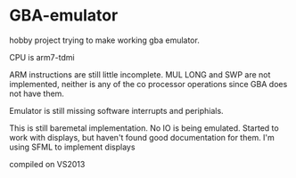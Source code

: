 # GBA-emulator
hobby project trying to make working gba emulator.

CPU is arm7-tdmi

ARM instructions are still little incomplete. MUL LONG and SWP are not implemented, neither is any of the co processor operations since GBA does not have them.

Emulator is still missing software interrupts and periphials.

This is still baremetal implementation. No IO is being emulated. Started to work with displays, but haven't found good documentation for them.
I'm using SFML to implement displays

compiled on VS2013
